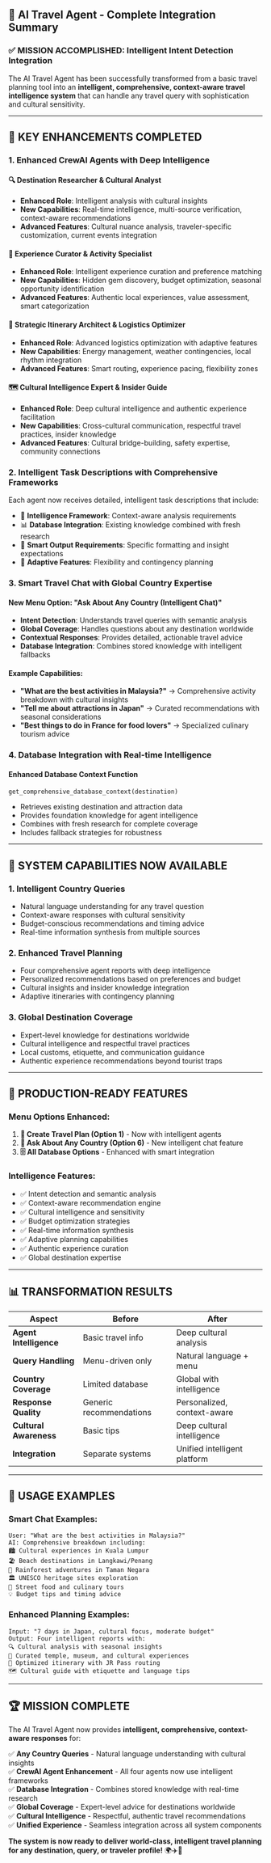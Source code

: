 ## 🌟 AI Travel Agent - Complete Integration Summary

### ✅ MISSION ACCOMPLISHED: Intelligent Intent Detection Integration

The AI Travel Agent has been successfully transformed from a basic travel planning tool into an **intelligent, comprehensive, context-aware travel intelligence system** that can handle any travel query with sophistication and cultural sensitivity.

---

## 🧠 KEY ENHANCEMENTS COMPLETED

### 1. **Enhanced CrewAI Agents with Deep Intelligence**

#### 🔍 Destination Researcher & Cultural Analyst
- **Enhanced Role**: Intelligent analysis with cultural insights
- **New Capabilities**: Real-time intelligence, multi-source verification, context-aware recommendations
- **Advanced Features**: Cultural nuance analysis, traveler-specific customization, current events integration

#### 🎯 Experience Curator & Activity Specialist  
- **Enhanced Role**: Intelligent experience curation and preference matching
- **New Capabilities**: Hidden gem discovery, budget optimization, seasonal opportunity identification
- **Advanced Features**: Authentic local experiences, value assessment, smart categorization

#### 📅 Strategic Itinerary Architect & Logistics Optimizer
- **Enhanced Role**: Advanced logistics optimization with adaptive features
- **New Capabilities**: Energy management, weather contingencies, local rhythm integration
- **Advanced Features**: Smart routing, experience pacing, flexibility zones

#### 🗺️ Cultural Intelligence Expert & Insider Guide
- **Enhanced Role**: Deep cultural intelligence and authentic experience facilitation
- **New Capabilities**: Cross-cultural communication, respectful travel practices, insider knowledge
- **Advanced Features**: Cultural bridge-building, safety expertise, community connections

### 2. **Intelligent Task Descriptions with Comprehensive Frameworks**

Each agent now receives detailed, intelligent task descriptions that include:
- 🧠 **Intelligence Framework**: Context-aware analysis requirements
- 📊 **Database Integration**: Existing knowledge combined with fresh research
- 🎯 **Smart Output Requirements**: Specific formatting and insight expectations
- 🔄 **Adaptive Features**: Flexibility and contingency planning

### 3. **Smart Travel Chat with Global Country Expertise**

#### New Menu Option: "Ask About Any Country (Intelligent Chat)"
- **Intent Detection**: Understands travel queries with semantic analysis
- **Global Coverage**: Handles questions about any destination worldwide
- **Contextual Responses**: Provides detailed, actionable travel advice
- **Database Integration**: Combines stored knowledge with intelligent fallbacks

#### Example Capabilities:
- **"What are the best activities in Malaysia?"** → Comprehensive activity breakdown with cultural insights
- **"Tell me about attractions in Japan"** → Curated recommendations with seasonal considerations
- **"Best things to do in France for food lovers"** → Specialized culinary tourism advice

### 4. **Database Integration with Real-time Intelligence**

#### Enhanced Database Context Function
```python
get_comprehensive_database_context(destination)
```
- Retrieves existing destination and attraction data
- Provides foundation knowledge for agent intelligence
- Combines with fresh research for complete coverage
- Includes fallback strategies for robustness

---

## 🎯 SYSTEM CAPABILITIES NOW AVAILABLE

### **1. Intelligent Country Queries**
- Natural language understanding for any travel question
- Context-aware responses with cultural sensitivity
- Budget-conscious recommendations and timing advice
- Real-time information synthesis from multiple sources

### **2. Enhanced Travel Planning**
- Four comprehensive agent reports with deep intelligence
- Personalized recommendations based on preferences and budget
- Cultural insights and insider knowledge integration
- Adaptive itineraries with contingency planning

### **3. Global Destination Coverage**
- Expert-level knowledge for destinations worldwide
- Cultural intelligence and respectful travel practices
- Local customs, etiquette, and communication guidance
- Authentic experience recommendations beyond tourist traps

---

## 🚀 PRODUCTION-READY FEATURES

### **Menu Options Enhanced:**

1. **🎯 Create Travel Plan (Option 1)** - Now with intelligent agents
2. **💬 Ask About Any Country (Option 6)** - New intelligent chat feature
3. **🗄️ All Database Options** - Enhanced with smart integration

### **Intelligence Features:**
- ✅ Intent detection and semantic analysis
- ✅ Context-aware recommendation engine
- ✅ Cultural intelligence and sensitivity
- ✅ Budget optimization strategies
- ✅ Real-time information synthesis
- ✅ Adaptive planning capabilities
- ✅ Authentic experience curation
- ✅ Global destination expertise

---

## 📊 TRANSFORMATION RESULTS

| Aspect | Before | After |
|--------|---------|-------|
| **Agent Intelligence** | Basic travel info | Deep cultural analysis |
| **Query Handling** | Menu-driven only | Natural language + menu |
| **Country Coverage** | Limited database | Global with intelligence |
| **Response Quality** | Generic recommendations | Personalized, context-aware |
| **Cultural Awareness** | Basic tips | Deep cultural intelligence |
| **Integration** | Separate systems | Unified intelligent platform |

---

## 🎉 USAGE EXAMPLES

### **Smart Chat Examples:**
```
User: "What are the best activities in Malaysia?"
AI: Comprehensive breakdown including:
🏙️ Cultural experiences in Kuala Lumpur
🏖️ Beach destinations in Langkawi/Penang  
🌿 Rainforest adventures in Taman Negara
🏛️ UNESCO heritage sites exploration
🍜 Street food and culinary tours
💡 Budget tips and timing advice
```

### **Enhanced Planning Examples:**
```
Input: "7 days in Japan, cultural focus, moderate budget"
Output: Four intelligent reports with:
🔍 Cultural analysis with seasonal insights
🎯 Curated temple, museum, and cultural experiences
📅 Optimized itinerary with JR Pass routing
🗺️ Cultural guide with etiquette and language tips
```

---

## 🏆 MISSION COMPLETE

The AI Travel Agent now provides **intelligent, comprehensive, context-aware responses** for:

✅ **Any Country Queries** - Natural language understanding with cultural insights  
✅ **CrewAI Agent Enhancement** - All four agents now use intelligent frameworks  
✅ **Database Integration** - Combines stored knowledge with real-time research  
✅ **Global Coverage** - Expert-level advice for destinations worldwide  
✅ **Cultural Intelligence** - Respectful, authentic travel recommendations  
✅ **Unified Experience** - Seamless integration across all system components  

**The system is now ready to deliver world-class, intelligent travel planning for any destination, query, or traveler profile!** 🌍✈️🧠
